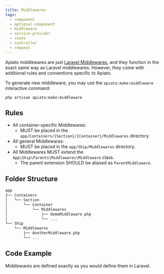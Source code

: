 ```yaml
---
title: Middlewares
tags:
  - component
  - optional-component
  - middleware
  - service-provider
  - route
  - controller
  - request
---
```


Apiato middlewares are just [Laravel Middlewares](https://laravel.com/docs/middleware),
and they function in the exact same way as Laravel middlewares.
However, they come with additional rules and conventions specific to Apiato.

To generate new middleware,
you may use the `apiato:make:middleware` interactive command:

```
php artisan apiato:make:middleware
```

## Rules

- All container-specific Middlewares:
  - MUST be placed in the `app/Containers/{Section}/{Container}/Middlewares` directory.
- All general Middlewares:
  - MUST be placed in the `app/Ship/Middlewares` directory.
- All Middlewares MUST extend the `App\Ship\Parents\Middlewares\Middleware` class.
  - The parent extension SHOULD be aliased as `ParentMiddleware`.

## Folder Structure

```php
app
├── Containers
│   └── Section
│       └── Container
│           └── Middlewares
│               ├── DemoMiddleware.php
│               └── ...
└── Ship
    └── Middlewares
        ├── AnotherMiddleware.php
        └── ...
```

## Code Example

Middlewares are defined exactly as you would define them in Laravel.
